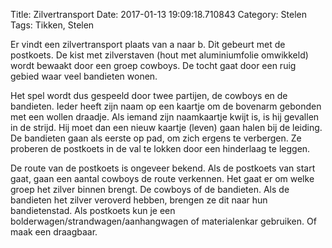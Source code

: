 Title: Zilvertransport
Date: 2017-01-13 19:09:18.710843
Category: Stelen
Tags: Tikken, Stelen

Er vindt een zilvertransport plaats van a naar b. Dit gebeurt met de postkoets. De kist met zilverstaven (hout met aluminiumfolie omwikkeld) wordt bewaakt door een groep cowboys. De tocht gaat door een ruig gebied waar veel bandieten wonen.

Het spel wordt dus gespeeld door twee partijen, de cowboys en de bandieten. Ieder heeft zijn naam op een kaartje om de bovenarm gebonden met een wollen draadje. Als iemand zijn naamkaartje kwijt is, is hij gevallen in de strijd. Hij moet dan een nieuw kaartje (leven) gaan halen bij de leiding. De bandieten gaan als eerste op pad, om zich ergens te verbergen. Ze proberen de postkoets in de val te lokken door een hinderlaag te leggen.

De route van de postkoets is ongeveer bekend. Als de postkoets van start gaat, gaan een aantal cowboys de route verkennen. Het gaat er om welke groep het zilver binnen brengt. De cowboys of de bandieten. Als de bandieten het zilver veroverd hebben, brengen ze dit naar hun bandietenstad.
Als postkoets kun je een bolderwagen/strandwagen/aanhangwagen of materialenkar gebruiken. Of maak een draagbaar.